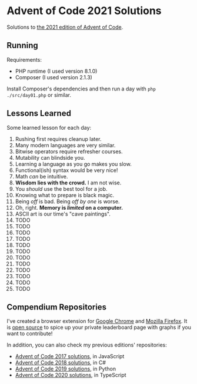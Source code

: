 # Advent of Code 2021 Solutions

Solutions to [the 2021 edition of Advent of Code](https://adventofcode.com/2021).

## Running

Requirements:

- PHP runtime (I used version 8.1.0)
- Composer (I used version 2.1.3)

Install Composer's dependencies and then run a day with `php ./src/day01.php` or similar.

## Lessons Learned

Some learned lesson for each day:

1. Rushing first requires cleanup later.
2. Many modern languages are very similar.
3. Bitwise operators require refresher courses.
4. Mutability can blindside you.
5. Learning a language as you go makes you slow.
6. Functional(ish) syntax would be very nice!
7. Math _can_ be intuitive.
8. **Wisdom lies with the crowd.** I am not wise.
9. You _should_ use the best tool for a job.
10. Knowing what to prepare is black magic.
11. Being _off_ is bad. Being _off by one_ is worse.
12. Oh, right. **Memory is _limited_ on a computer.**
13. ASCII art is our time's "cave paintings".
14. TODO
15. TODO
16. TODO
17. TODO
18. TODO
19. TODO
20. TODO
21. TODO
22. TODO
23. TODO
24. TODO
25. TODO

## Compendium Repositories

I've created a browser extension for [Google Chrome](https://chrome.google.com/webstore/detail/ipbomkmbokofodhhjpipflmdplipblbe) and [Mozilla Firefox](https://addons.mozilla.org/en-US/firefox/addon/advent-of-code-charts/).
It is [open source](https://github.com/jeroenheijmans/advent-of-code-charts) to spice up your private leaderboard page with graphs if you want to contribute!

In addition, you can also check my previous editions' repositories:

- [Advent of Code 2017 solutions](https://github.com/jeroenheijmans/advent-of-code-2017), in JavaScript
- [Advent of Code 2018 solutions](https://github.com/jeroenheijmans/advent-of-code-2018), in C#
- [Advent of Code 2019 solutions](https://github.com/jeroenheijmans/advent-of-code-2019), in Python
- [Advent of Code 2020 solutions](https://github.com/jeroenheijmans/advent-of-code-2020), in TypeScript
